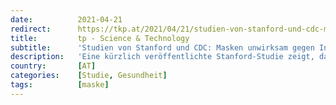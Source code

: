```yaml
---
date:          2021-04-21
redirect:      https://tkp.at/2021/04/21/studien-von-stanford-und-cdc-masken-unwirksam-gegen-infektion-und-gesundheitsschaedlich/
title:         tp - Science & Technology
subtitle:      'Studien von Stanford und CDC: Masken unwirksam gegen Infektion und gesundheitsschädlich'
description:   'Eine kürzlich veröffentlichte Stanford-Studie zeigt, dass Masken absolut nichts zur Verhinderung der Ausbreitung von Corona Infektionen beitragen und ihre Verwendung sogar schädlich ist. Damit kommt sie zum gleichen Ergebnis wie mittlerweile viele andere, über die ich hier auch schon berichtet habe. Eine Studie des CDC vom Juni 2020 hatte ähnliche Ergebnisse hinsichtlich Schädlichkeit gezeigt. Über …'
country:       [AT]
categories:    [Studie, Gesundheit]
tags:          [maske]
---
```

